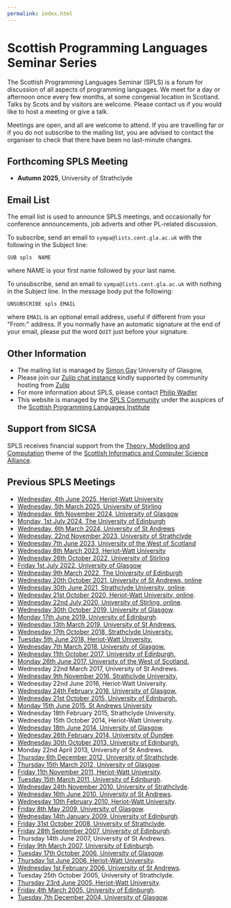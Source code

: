 ```yaml
---
permalink: index.html
---
```


# Scottish Programming Languages Seminar Series

The Scottish Programming Languages Seminar (SPLS) is a forum for discussion of all aspects of programming languages.
We meet for a day or afternoon once every few months, at some congenial location in Scotland.
Talks by Scots and by visitors are welcome.
Please contact us if you would like to host a meeting or give a talk.

Meetings are open, and all are welcome to attend.
If you are travelling far or if you do not subscribe to the mailing list, you are advised to contact the organiser to check that there have been no last-minute changes.

## Forthcoming SPLS Meeting

+ **Autumn 2025**, University of Strathclyde

## Email List


The email list is used to announce SPLS meetings, and occasionally for conference announcements, job adverts and other PL-related discussion.

To subscribe, send an email to `sympa@lists.cent.gla.ac.uk` with the following in the Subject line:

```
SUB spls  NAME
```

where NAME is your first name followed by your last name.

To unsubscribe, send an email to `sympa@lists.cent.gla.ac.uk` with nothing in the Subject line.
In the message body put the following:

```
UNSUBSCRIBE spls EMAIL
```

where `EMAIL` is an optional email address, useful if different from your "From:" address.
If you normally have an automatic signature at the end of your email, please put the word `QUIT` just before your signature.

## Other Information

+ The mailing list is managed by [Simon Gay](http://www.dcs.gla.ac.uk/~simon/) University of Glasgow,
+ Please join our [Zulip chat instance](https://spls.zulipchat.com/) kindly supported by community hosting from [Zulip](https://www.zulipchat.com/)
+ For more information about SPLS, please contact [Philip Wadler](http://homepages.inf.ed.ac.uk/wadler/)
+ This website is managed by the [SPLS Community](https://github.com/scottish-pl-institute/spls) under the auspices of the [Scottish Programming Languages Institute](https://scottish-pl-institute.github.io)

## Support from SICSA

SPLS receives financial support from the [Theory, Modelling and Computation](http://www.sicsa.ac.uk/research/theory-modelling-computation/) theme of the [Scottish Informatics and Computer Science Alliance](http://www.sicsa.ac.uk).


## Previous SPLS Meetings

+ [Wednesday, 4th June 2025, Heriot-Watt University](meetings/2025/june/)
+ [Wednesday, 5th March 2025, University of Stirling](meetings/2025/march/)
+ [Wednesday, 6th November 2024, University of Glasgow](meetings/2024/november/)
+ [Monday, 1st July 2024, The University of Edinburgh](meetings/2024/july/)
+ [Wednesday, 6th March 2024, University of St Andrews](meetings/2024/march/)
+ [Wednesday, 22nd November 2023, University of Strathclyde](meetings/2023/november/)
+ [Wednesday 7th June 2023, University of the West of Scotland](meetings/2023/june/)
+ [Wednesday 8th March 2023, Heriot-Watt University](meetings/2023/february/)
+ [Wednesday 26th October 2022, University of Stirling](meetings/2022/october/)
+ [Friday 1st July 2022, University of Glasgow](meetings/2022/july/)
+ [Wednesday 9th March 2022, The University of Edinburgh](meetings/2022/march/)
+ [Wednesday 20th October 2021, University of St Andrews, online](meetings/2021/october/)
+ [Wednesday 30th June 2021, Strathclyde University, online](meetings/2021/june/).
+ [Wednesday 21st October 2020, Heriot-Watt University, online](meetings/2020/october/).
+ [Wednesday 22nd July 2020, University of Stirling, online](meetings/2020/march/).
+ [Wednesday 30th October 2019, University of Glasgow](meetings/2019/october/).
+ [Monday 17th June 2019, University of Edinburgh](meetings/2019/june/).
+ [Wednesday 13th March 2019, University of St Andrews.](meetings/archive/eb.host.cs.st-andrews.ac.uk/SPLS-Feb19/)
+ [Wednesday 17th October 2018, Strathclyde University.](meetings/archive/msp-strath.github.io/spls-18/)
+ [Tuesday 5th June 2018, Heriot-Watt University.](meetings/archive/www.macs.hw.ac.uk/rs46/spls-june-2018/)
+ [Wednesday 7th March 2018, University of Glasgow.](meetings/archive/jfdm.github.io/SPLS-March-2018/)
+ [Wednesday 11th October 2017, University of Edinburgh.](meetings/archive/simonjf.com/spls-oct2017/)
+ [Monday 26th June 2017, University of the West of Scotland.](meetings/archive/agozillon.github.io/spls-uws-17.html)
+ Wednesday 22nd March 2017, University of St Andrews.
+ [Wednesday 9th November 2016, Strathclyde University.](meetings/archive/msp-strath.github.io/spls-16)
+ Wednesday 22nd June 2016, Heriot-Watt University.
+ [Wednesday 24th February 2016, University of Glasgow.](meetings/archive/www.dcs.gla.ac.uk/SPLS/SPLS_Feb_2016/)
+ [Wednesday 21st October 2015, University of Edinburgh.](meetings/archive/www.simonjf.com/spls-oct2015/)
+ [Monday 15th June 2015, St Andrews  University](meetings/archive/ff32.host.cs.st-andrews.ac.uk/spls/)
+ Wednesday 18th February 2015, Strathclyde University.
+ Wednesday 15th October 2014, Heriot-Watt University.
+ [Wednesday 18th June 2014, University of Glasgow](meetings/archive/dcs.gla.ac.uk/natalia/spls/).
+ [Wednesday 26th February 2014, University of Dundee](meetings/archive/www.macs.hw.ac.uk/ek19/spls/index.html).
+ [Wednesday 30th October 2013, University of  Edinburgh.](meetings/archive/homepages.inf.ed.ac.uk/slindley/spls-2013-10/)
+ Monday 22nd April 2013, University of St Andrews.
+ [Thursday 6th December 2012, University of  Strathclyde](meetings/archive/www.dcs.gla.ac.uk/research/spls/Dec12/index.html).
+ [Thursday 15th March 2012, University of  Glasgow](meetings/archive/www.dcs.gla.ac.uk/research/spls/Mar12/index.html).
+ [Friday 11th November 2011, Heriot-Watt  University](meetings/archive/www.dcs.gla.ac.uk/research/spls/Nov11/index.html).
+ [Tuesday 15th March 2011, University of  Edinburgh](meetings/archive/homepages.inf.ed.ac.uk/bcampbe2/spls-2011-03/).
+ [Wednesday 24th November 2010, University of  Strathclyde](meetings/archive/www.dcs.gla.ac.uk/research/spls/Nov10/index.html).
+ [Wednesday 16th June 2010, University of St  Andrews](meetings/archive/eb.host.cs.st-andrews.ac.uk/SPLS-June10/).
+ [Wednesday 10th February 2010, Heriot-Watt University](meetings/archive/www.dcs.gla.ac.uk/SPLS/SPLS_Feb_2010/).
+ [Friday 8th May 2009, University of  Glasgow](meetings/archive/www.dcs.gla.ac.uk/research/spls/May09/index.html).
+ [Wednesday 14th January 2009, University of  Edinburgh](meetings/archive/homepages.inf.ed.ac.uk/ratkey/spls-jan2009/index.html).
+ [Friday 31st October 2008, University of  Strathclyde](meetings/archive/www.dcs.gla.ac.uk/research/spls/Oct08/index.html).
+ [Friday 28th September 2007, University of  Edinburgh](meetings/archive/homepages.inf.ed.ac.uk/wadler/popl-spls.html).
+ Thursday 14th June 2007, University of St Andrews.
+ [Friday 9th March 2007, University of Edinburgh](meetings/archive/homepages.inf.ed.ac.uk/kwxm/spls.html).
+ [Tuesday 17th October 2006, University of  Glasgow](meetings/archive/www.dcs.gla.ac.uk/research/spls/Oct06.html).
+ [Thursday 1st June 2006, Heriot-Watt University](meetings/archive/www.dcs.gla.ac.uk/research/spls/Jun06.html).
+ [Wednesday 1st February 2006, University of St  Andrews](meetings/archive/eb.host.cs.st-andrews.ac.uk/spls5.html).
+ Tuesday 25th October 2005, University of Strathclyde.
+ [Thursday 23rd June 2005, Heriot-Watt University](meetings/archive/www.macs.hw.ac.uk/trinder/spls05/).
+ [Friday 4th March 2005, University of Edinburgh](meetings/archive/www.dcs.gla.ac.uk/research/spls/Mar05/).
+ [Tuesday 7th December 2004, University of  Glasgow](meetings/archive/www.dcs.gla.ac.uk/research/spls/Dec04.html).
